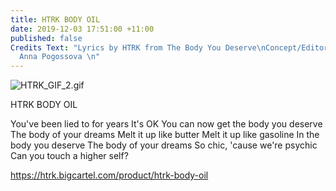 ```yaml
---
title: HTRK BODY OIL
date: 2019-12-03 17:51:00 +11:00
published: false
Credits Text: "Lyrics by HTRK from The Body You Deserve\nConcept/Editor Laila Sakini\n\nPhotography
  Anna Pogossova \n"
---
```


![HTRK_GIF_2.gif](/uploads/HTRK_GIF_2.gif)

HTRK BODY OIL

You've been lied to for years
It's OK
You can now get the body you deserve
The body of your dreams
Melt it up like butter
Melt it up like gasoline
In the body you deserve
The body of your dreams 
So chic, 'cause we're psychic
Can you touch a higher self?

https://htrk.bigcartel.com/product/htrk-body-oil
